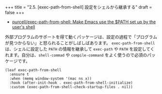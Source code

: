 +++
title = "2.5. [exec-path-from-shell] 設定をシェルから継承する"
draft = false
+++
* [purcell/exec-path-from-shell: Make Emacs use the $PATH set up by the user's shell](https://github.com/purcell/exec-path-from-shell) 

外部プログラムのサポートを得て動くパッケージは、設定の過程で「プログラムが見つからない」と怒られることがしばしばあります。 `exec-path-from-shell` は、シェルに設定した `PATH` の情報を継承して `exec-path` や `PATH` を設定してくれます。自分は、`shell-commad` や `compile-command` をよく使うので必須のパッケージです。

```elisp
(leaf exec-path-from-shell
  :ensure t
  :when (memq window-system '(mac ns x))
  :hook (after-init-hook . exec-path-from-shell-initialize)
  :custom (exec-path-from-shell-check-startup-files . nil))
```
  
